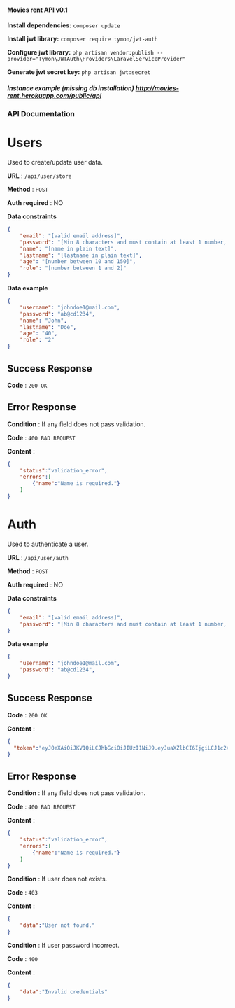 #### Movies rent API v0.1

**Install dependencies:** `composer update`

**Install jwt library:** `composer require tymon/jwt-auth`

**Configure jwt library:** `php artisan vendor:publish --provider="Tymon\JWTAuth\Providers\LaravelServiceProvider"`

**Generate jwt secret key:** `php artisan jwt:secret`

##### **Instance example (missing db installation)** http://movies-rent.herokuapp.com/public/api


### API Documentation
# Users
Used to create/update user data.

**URL** : `/api/user/store`

**Method** : `POST`

**Auth required** : NO

**Data constraints**
```json
{
    "email": "[valid email address]",
    "password": "[Min 8 characters and must contain at least 1 number, 1 symbol]",
    "name": "[name in plain text]",
    "lastname": "[lastname in plain text]",
    "age": "[number between 10 and 150]",
    "role": "[number between 1 and 2]"
}
```
**Data example**
```json
{
    "username": "johndoe1@mail.com",
    "password": "ab@cd1234",
    "name": "John",
    "lastname": "Doe",
    "age": "40",
    "role": "2"    
}
```
## Success Response
**Code** : `200 OK`

## Error Response
**Condition** : If any field does not pass validation.

**Code** : `400 BAD REQUEST`

**Content** :
```json
{
    "status":"validation_error",
    "errors":[
        {"name":"Name is required."}
    ]
}
```
# Auth
Used to authenticate a user.

**URL** : `/api/user/auth`

**Method** : `POST`

**Auth required** : NO

**Data constraints**
```json
{
    "email": "[valid email address]",
    "password": "[Min 8 characters and must contain at least 1 number, 1 symbol]",
}
```
**Data example**
```json
{
    "username": "johndoe1@mail.com",
    "password": "ab@cd1234", 
}
```
## Success Response
**Code** : `200 OK`

**Content** :
```json
{
  "token":"eyJ0eXAiOiJKV1QiLCJhbGciOiJIUzI1NiJ9.eyJuaXZlbCI6IjgiLCJ1c2VyIjo5MiwidXNlcm5hbWUiOiJkZXZfIiwiZnVsbG5hbWUiOiJEZXZfUHJ1ZWJhcyI"
}
```

## Error Response
**Condition** : If any field does not pass validation.

**Code** : `400 BAD REQUEST`

**Content** :
```json
{
    "status":"validation_error",
    "errors":[
        {"name":"Name is required."}
    ]
}
```

**Condition** : If user does not exists.

**Code** : `403`

**Content** :
```json
{
    "data":"User not found."
}
```

**Condition** : If user password incorrect.

**Code** : `400`

**Content** :
```json
{
    "data":"Invalid credentials"
}
```


